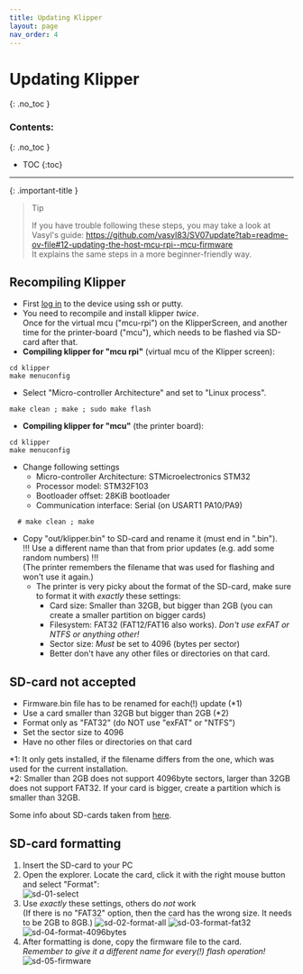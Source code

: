 ```yaml
---
title: Updating Klipper
layout: page
nav_order: 4
---
```

# Updating Klipper
{: .no_toc }
### Contents:
{: .no_toc }
- TOC
{:toc}
----

{: .important-title }
> Tip
>
> If you have trouble following these steps, you may take a look at Vasyl's guide:
> <https://github.com/vasyl83/SV07update?tab=readme-ov-file#12-updating-the-host-mcu-rpi--mcu-firmware>\
> It explains the same steps in a more beginner-friendly way.

## Recompiling Klipper
- First [log in](access.html#ssh-putty) to the device using ssh or putty.
- You need to recompile and install klipper *twice*.  
  Once for the virtual mcu ("mcu-rpi") on the KlipperScreen, and another time for the printer-board ("mcu"), which needs to be flashed via SD-card after that.
- **Compiling klipper for "mcu rpi"** (virtual mcu of the Klipper screen):
```
cd klipper
make menuconfig
```
  - Select "Micro-controller Architecture" and set to "Linux process".
```
make clean ; make ; sudo make flash
```

- **Compiling klipper for "mcu"** (the printer board):
```
cd klipper
make menuconfig
```
  - Change following settings
    * Micro-controller Architecture: STMicroelectronics STM32
    * Processor model: STM32F103
    * Bootloader offset: 28KiB bootloader
    * Communication interface: Serial (on USART1 PA10/PA9)
```
  # make clean ; make
```
  - Copy "out/klipper.bin" to SD-card and rename it (must end in ".bin").  
    !!! Use a different name than that from prior updates (e.g. add some random numbers) !!!  
    (The printer remembers the filename that was used for flashing and won't use it again.)
    - The printer is very picky about the format of the SD-card, make sure to format it with *exactly* these settings:
      - Card size: Smaller than 32GB, but bigger than 2GB (you can create a smaller partition on bigger cards)
      - Filesystem: FAT32 (FAT12/FAT16 also works). *Don't use exFAT or NTFS or anything other!*
      - Sector size: *Must* be set to 4096 (bytes per sector)
      - Better don't have any other files or directories on that card.


## SD-card not accepted
  * Firmware.bin file has to be renamed for each(!) update (\*1)
  * Use a card smaller than 32GB but bigger than 2GB (\*2)
  * Format only as "FAT32" (do NOT use "exFAT" or "NTFS")
  * Set the sector size to 4096
  * Have no other files or directories on that card

\*1: It only gets installed, if the filename differs from the one, which was used for the current installation.  
\*2: Smaller than 2GB does not support 4096byte sectors, larger than 32GB does not support FAT32. If your card is bigger, create a partition which is smaller than 32GB.

Some info about SD-cards taken from [here](https://forum.sovol3d.com/t/sv06-mainboard-brick-after-updating-sovol-firmware/862/68).

## SD-card formatting

1. Insert the SD-card to your PC
1. Open the explorer. Locate the card, click it with the right mouse button and select "Format":\
![sd-01-select](sd-01-select.png)
1. Use *exactly* these settings, others do *not* work\
   (If there is no "FAT32" option, then the card has the wrong size. It needs to be 2GB to 8GB.)
![sd-02-format-all](sd-02-format-all.png)
![sd-03-format-fat32](sd-03-format-fat32.png)
![sd-04-format-4096bytes](sd-04-format-4096bytes.png)
1. After formatting is done, copy the firmware file to the card.\
   *Remember to give it a different name for every(!) flash operation!*
![sd-05-firmware](sd-05-firmware.png)

